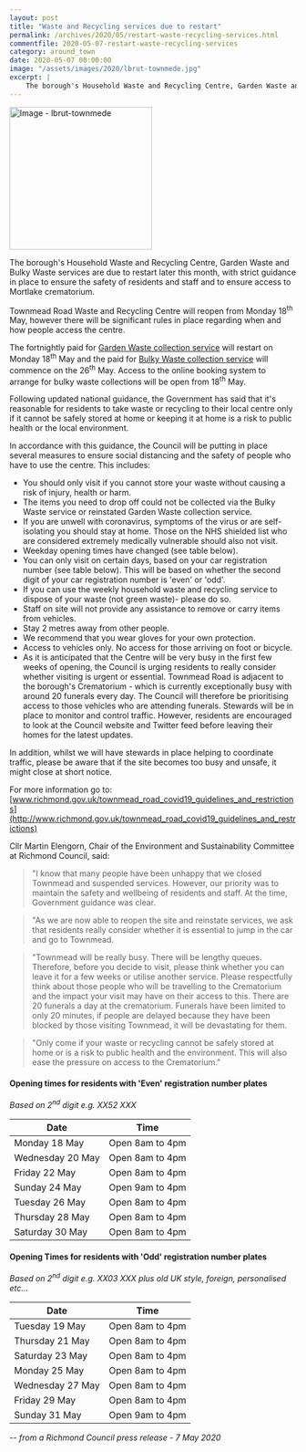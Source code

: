 ```yaml
---
layout: post
title: "Waste and Recycling services due to restart"
permalink: /archives/2020/05/restart-waste-recycling-services.html
commentfile: 2020-05-07-restart-waste-recycling-services
category: around_town
date: 2020-05-07 00:00:00
image: "/assets/images/2020/lbrut-townmede.jpg"
excerpt: |
    The borough's Household Waste and Recycling Centre, Garden Waste and Bulky Waste services are due to restart later this month, with strict guidance in place to ensure the safety of residents and staff and to ensure access to Mortlake crematorium.
---
```

<a href="/assets/images/2020/lbrut-townmede.jpg" title="Click for a larger image"><img src="/assets/images/2020/lbrut-townmede-thumb.jpg"
width="250" alt="Image - lbrut-townmede"  class="photo right"/></a>


The borough's Household Waste and Recycling Centre, Garden Waste and Bulky Waste services are due to restart later this month, with strict guidance in place to ensure the safety of residents and staff and to ensure access to Mortlake crematorium.

Townmead Road Waste and Recycling Centre will reopen from Monday 18<sup>th</sup> May, however there will be significant rules in place regarding when and how people access the centre.

The fortnightly paid for [Garden Waste collection service](https://www.richmond.gov.uk/services/waste_and_recycling/household_recycling/garden_recycling) will restart on Monday 18<sup>th</sup> May and the paid for [Bulky Waste collection service](https://www.richmond.gov.uk/services/waste_and_recycling/bulky_items_and_other_waste_collections) will commence on the 26<sup>th</sup> May.  Access to the online booking system to arrange for bulky waste collections will be open from 18<sup>th</sup> May.

Following updated national guidance, the Government has said that it's reasonable for residents to take waste or recycling to their local centre only if it cannot be safely stored at home or keeping it at home is a risk to public health or the local environment.

In accordance with this guidance, the Council will be putting in place several measures to ensure social distancing and the safety of people who have to use the centre. This includes:

- You should only visit if you cannot store your waste without causing a risk of injury, health or harm.
- The items you need to drop off could not be collected via the Bulky Waste service or reinstated Garden Waste collection service.
- If you are unwell with coronavirus, symptoms of the virus or are self-isolating you should stay at home. Those on the NHS shielded list who are considered extremely medically vulnerable should also not visit.
- Weekday opening times have changed (see table below).
- You can only visit on certain days, based on your car registration number (see table below). This will be based on whether the second digit of your car registration number is 'even' or 'odd'.
- If you can use the weekly household waste and recycling service to dispose of your waste (not green waste)- please do so.
- Staff on site will not provide any assistance to remove or carry items from vehicles.
- Stay 2 metres away from other people.
- We recommend that you wear gloves for your own protection.
- Access to vehicles only. No access for those arriving on foot or bicycle.
- As it is anticipated that the Centre will be very busy in the first few weeks of opening, the Council is urging residents to really consider whether visiting is urgent or essential. Townmead Road is adjacent to the borough's Crematorium - which is currently exceptionally busy with around 20 funerals every day. The Council will therefore be prioritising access to those vehicles who are attending funerals. Stewards will be in place to monitor and control traffic. However, residents are encouraged to look at the Council website and Twitter feed before leaving their homes for the latest updates.

In addition, whilst we will have stewards in place helping to coordinate traffic, please be aware that if the site becomes too busy and unsafe, it might close at short notice.

For more information go to: [www.richmond.gov.uk/townmead_road_covid19_guidelines_and_restrictions](http://www.richmond.gov.uk/townmead_road_covid19_guidelines_and_restrictions)

Cllr Martin Elengorn, Chair of the Environment and Sustainability Committee at Richmond Council, said:

> "I know that many people have been unhappy that we closed Townmead and suspended services. However, our priority was to maintain the safety and wellbeing of residents and staff. At the time, Government guidance was clear.

> "As we are now able to reopen the site and reinstate services, we ask that residents really consider whether it is essential to jump in the car and go to Townmead.

> "Townmead will be really busy. There will be lengthy queues. Therefore, before you decide to visit, please think whether you can leave it for a few weeks or utilise another service. Please respectfully think about those people who will be travelling to the Crematorium and the impact your visit may have on their access to this. There are 20 funerals a day at the crematorium.  Funerals have been limited to only 20 minutes, if people are delayed because they have been blocked by those visiting Townmead, it will be devastating for them.

> "Only come if your waste or recycling cannot be safely stored at home or is a risk to public health and the environment. This will also ease the pressure on access to the Crematorium."

#### Opening times for residents with 'Even' registration number plates
*Based on 2<sup>nd</sup> digit e.g. XX52 XXX*

|Date|Time|
|----|----|
|Monday 18 May|Open 8am to 4pm|
|Wednesday 20 May|Open 8am to 4pm|
|Friday 22 May|Open 8am to 4pm|
|Sunday 24 May|Open 9am to 4pm|
|Tuesday 26 May|Open 8am to 4pm|
|Thursday 28 May|Open 8am to 4pm|
|Saturday 30 May|Open 8am to 4pm|

#### Opening Times for residents with 'Odd' registration number plates

*Based on 2<sup>nd</sup> digit e.g. XX03 XXX plus old UK style, foreign, personalised etc...*

|Date|Time|
|----|----|
|Tuesday 19 May|Open 8am to 4pm|
|Thursday 21 May|Open 8am to 4pm|
|Saturday 23 May|Open 8am to 4pm|
|Monday 25 May|Open 8am to 4pm|
|Wednesday 27 May|Open 8am to 4pm|
|Friday 29 May|Open 8am to 4pm|
|Sunday 31 May|Open 9am to 4pm|

<cite>-- from a Richmond Council press release - 7 May 2020</cite>
